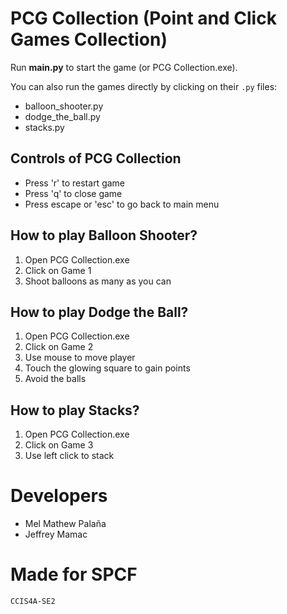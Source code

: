 # PCG Collection (Point and Click Games Collection)

Run **main.py** to start the game (or PCG Collection.exe).

You can also run the games directly by clicking on their `.py` files:
- balloon_shooter.py
- dodge_the_ball.py
- stacks.py

## Controls of PCG Collection
- Press 'r' to restart game
- Press 'q' to close game
- Press escape or 'esc' to go back to main menu

## How to play Balloon Shooter?
1. Open PCG Collection.exe
2. Click on Game 1
3. Shoot balloons as many as you can

## How to play Dodge the Ball?
1. Open PCG Collection.exe
2. Click on Game 2
3. Use mouse to move player
4. Touch the glowing square to gain points
5. Avoid the balls

## How to play Stacks?
1. Open PCG Collection.exe
2. Click on Game 3
3. Use left click to stack

# Developers
- Mel Mathew Palaña
- Jeffrey Mamac

# Made for SPCF
    CCIS4A-SE2

